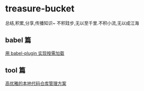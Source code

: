 # treasure-bucket
总结,积累,分享,传播知识~ 不积跬步,无以至千里.不积小流,无以成江海

## babel 篇
[用 babel-plugin 实现按需加载](./babel/用babel-plugin实现按需加载.md)

## tool 篇
[高优雅的本地代码仓库管理方案](./tools/高优雅的本地代码仓库管理方案.md)